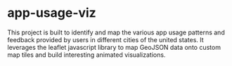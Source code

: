 # app-usage-viz
This project is built to identify and map the various app usage patterns and feedback provided by users in different cities of the united states. It leverages the leaflet javascript library to map GeoJSON data onto custom map tiles and build interesting animated visualizations.

